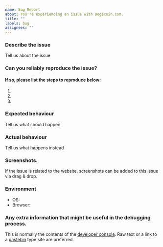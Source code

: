 ```yaml
---
name: Bug Report
about: You're experiencing an issue with Dogecoin.com.
title: ""
labels: bug
assignees: ""
---
```


<!--

* Remove sections that do not apply.
* This issue tracker is only for technical issues related to Dogecoin.com.
* For general questions about Dogecoin.com please use one of the various communities, e.g. Reddit, IRC, Discord, etc.
* Please search the existing issues for relevant bug reports, and use the [reaction feature](https://blog.github.com/2016-03-10-add-reactions-to-pull-requests-issues-and-comments/) to add upvotes to pre-existing reports.

-->

### Describe the issue
Tell us about the issue

### Can you reliably reproduce the issue?
#### If so, please list the steps to reproduce below:
1.
2.
3.

### Expected behaviour
Tell us what should happen

### Actual behaviour
Tell us what happens instead

### Screenshots.
If the issue is related to the website, screenshots can be added to this issue via drag & drop.

### Environment
- OS:
- Browser:

### Any extra information that might be useful in the debugging process.
This is normally the contents of the [developer console](https://javascript.info/devtools). Raw text or a link to a [pastebin](https://pastebin.com/) type site are preferred.